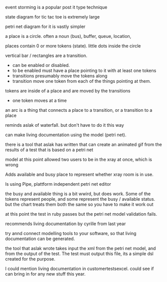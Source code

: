 event storming is a popular post it type technique

state diagram for tic tac toe is extremely large

petri net diagram for it is vastly simpler

a place is a circle. often a noun (bus), buffer, queue, location, 

places contain 0 or more tokens (state). little dots inside the circle

vertical bar / rectangles are a transition.
- can be enabled or disabled.
- to be enabled must have a place pointing to it with at least one tokens
- transitions presumably move the tokens along
- transition move one token from each of the things pointing at them.

tokens are inside of a place and are moved by the transitions
- one token moves at a time

an arc is a thing that connects a place to a transition, or a transition to a place

reminds aslak of waterfall. but don't have to do it this way

can make living documentation using the model (petri net).

there is a tool that aslak has written that can create an animated gif from the results of a test that is based on a petri net

model at this point allowed two users to be in the xray at once, which is wrong

Adds available and busy place to represent whether xray room is in use. 

Is using Pipe, plattform independent petri net editor

the busy and available thing is a bit wwird, but does work. Some of the tokens represent people, and some represent the busy / available status. but the chart treats them both the same so you have to make it work out

at this point the test in ruby passes but the petri net model validation fails.

recommends living documentation by cyrille from last year

try annd connect modelling tools to your software, so that living documentation can be generated.

the tool that aslak wrote takes input the xml from the petri net model, and from the output of the test. The test must output this file, its a simple dsl created for the purpose.

I could mention living documentation in customertestsexcel. could see if can bring in for any new stuff this year.
